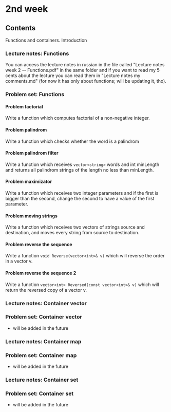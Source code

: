 # 2nd week

## Contents

Functions and containers. Introduction

### Lecture notes: Functions

You can access the lecture notes in russian in the file called "Lecture notes week 2 -- Functions.pdf" in the same folder and if you
want to read my 5 cents about the lecture you can read them in "Lecture notes my comments.md" (for now it has only about functions; will
be updating it, tho).

### Problem set: Functions

#### Problem factorial

Write a function which computes factorial of a non-negative integer.

#### Problem palindrom

Write a function which checks whether the word is a palindrom

#### Problem palindrom filter

Write a function which receives `vector<string>` words and int minLength and returns all palindrom strings of the length no less than
minLength.

#### Problem maximizator

Write a function which receives two integer parameters and if the first is bigger than the second, change the second to have a value of
the first parameter.

#### Problem moving strings

Write a function which receives two vectors of strings source and destination, and moves every string from source to destination. 

#### Problem reverse the sequence

Write a function `void Reverse(vector<int>& v)` which will reverse the order in a vector v.

#### Problem reverse the sequence 2

Write a function `vector<int> Reversed(const vector<int>& v)` which will return the reversed copy of a vector v.

### Lecture notes: Container vector

### Problem set: Container vector

- will be added in the future

### Lecture notes: Container map

### Problem set: Container map

- will be added in the future

### Lecture notes: Container set

### Problem set: Container set

- will be added in the future
